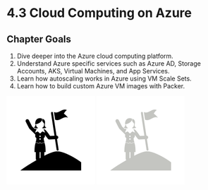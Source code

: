 # 4.3 Cloud Computing on Azure

## Chapter Goals

 1. Dive deeper into the Azure cloud computing platform.
 2. Understand Azure specific services such as Azure AD, Storage Accounts, AKS, Virtual Machines, and App Services.
 3. Learn how autoscaling works in Azure using VM Scale Sets.
 4. Learn how to build custom Azure VM images with Packer.

![goals image](../../img/goals_light.svg ':size=100x100 :class=light-mode-icon :alt= goals image; light mode')
![goals image](../../img/goals_dark.svg ':size=100x100 :class=dark-mode-icon :alt= goals image; dark mode')
